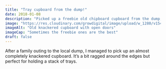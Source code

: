 ```yaml
---
title: "Tray cupboard from the dump!"
date: 2018-01-08
description: "Picked up a freebie old chipboard cupboard from the dump, working fantastically as a tray cupboard. +1 recycling"
image: "https://res.cloudinary.com/growdigital/image/upload/w_1280/v1543959984/cupboard-39529628612.jpg"
imageAlt: "Old knackered cupboard with open doors"
imageCap: "Sometimes the freebie ones are the best"
draft: false
---
```


After a family outing to the local dump, I managed to pick up an almost completely knackered cupboard. It’s a bit ragged around the edges but perfect for holding a stack of trays.
